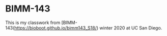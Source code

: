 # BIMM-143

This is my classwork from [BIMM-143(https://bioboot.github.io/bimm143_S18/) winter 2020 at UC San Diego.
